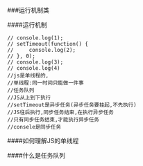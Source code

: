 ###运行机制类

####运行机制

    // console.log(1);
    // setTimeout(function() {
    //     console.log(2);
    // }, 0);
    // console.log(3);
    // console.log(4)
    //js是单线程的,
    //单线程:同一时间只能做一件事
    //任务队列
    //JS从上到下执行
    //setTimeout是异步任务(异步任务要挂起,不先执行)
    //JS往后执行,同步任务结束,在执行异步任务
    //只有同步任务结束,才能执行异步任务
    //consele是同步任务
    
####如何理解JS的单线程


####什么是任务队列

